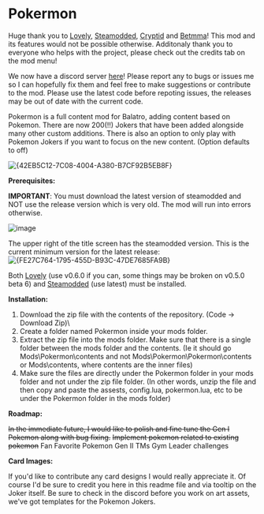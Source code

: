 # Pokermon
Huge thank you to [Lovely](https://github.com/ethangreen-dev/lovely-injector), [Steamodded](https://github.com/Steamopollys/Steamodded), [Cryptid](https://github.com/MathIsFun0/Cryptid) and [Betmma](https://github.com/betmma/my_balatro_mods)!
This mod and its features would not be possible otherwise. Additonaly thank you to everyone who helps with the project, please check out the credits tab on the mod menu!

We now have a discord server [here](https://discord.gg/3GZTGppef4)! Please report any to bugs or issues me so I can hopefully fix them and feel free to make suggestions or contribute to the mod.
Please use the latest code before repoting issues, the releases may be out of date with the current code.

Pokermon is a full content mod for Balatro, adding content based on Pokemon. There are now 200(!!) Jokers that have been added alongside many other custom additions.
There is also an option to only play with Pokemon Jokers if you want to focus on the new content. (Option defaults to off)

![{42EB5C12-7C08-4004-A380-B7CF92B5EB8F}](https://github.com/user-attachments/assets/1de6266d-10ab-4f39-a6b0-d23b94886e1c)


**Prerequisites:**

**IMPORTANT**: You must download the latest version of steamodded and NOT use the release version which is very old. The mod will run into errors otherwise.

![image](https://github.com/user-attachments/assets/75680130-d49b-4a48-b808-d664cc9affc6)

The upper right of the title screen has the steamodded version. This is the current minimum version for the latest release:
![{FE27C764-1795-455D-B93C-47DE7685FA9B}](https://github.com/user-attachments/assets/9177cf31-e2ce-4289-86fa-54674c87ddbd)


Both [Lovely](https://github.com/ethangreen-dev/lovely-injector) (use v0.6.0 if you can, some things may be broken on v0.5.0 beta 6) and [Steamodded](https://github.com/Steamopollys/Steamodded) (use latest) must be installed.

**Installation:**

1. Download the zip file with the contents of the repository. (Code -> Download Zip)\
2. Create a folder named Pokermon inside your mods folder.
3. Extract the zip file into the mods folder. Make sure that there is a single folder between the mods folder and the contents. (Ie it should go Mods\Pokermon\contents and not Mods\Pokermon\Pokermon\contents or Mods\contents, where contents are the inner files)
4. Make sure the files are directly under the Pokermon folder in your mods folder and not under the zip file folder.
   (In other words, unzip the file and then copy and paste the assests, config.lua, pokermon.lua, etc to be under the Pokermon folder in the mods folder) 

**Roadmap:**

~~In the immediate future, I would like to polish and fine tune the Gen I Pokemon along with bug fixing.~~ 
~~Implement pokemon related to existing pokemon~~
Fan Favorite Pokemon
Gen II
TMs
Gym Leader challenges

**Card Images:**

If you'd like to contribute any card designs I would really appreciate it. Of course I'd be sure to credit you here in this readme file and via tooltip on the Joker itself. Be sure to check in the discord before you work on art assets, we've got templates for the Pokemon Jokers.
